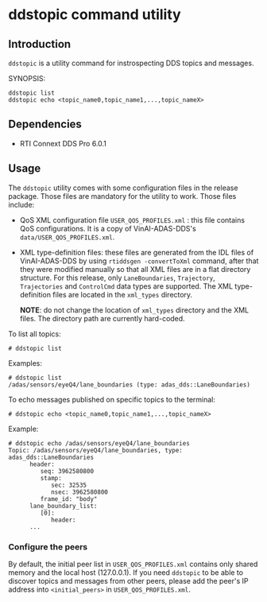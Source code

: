 # ddstopic command utility

## Introduction

`ddstopic` is a utility command for instrospecting DDS topics and messages.

SYNOPSIS:

	ddstopic list
	ddstopic echo <topic_name0,topic_name1,...,topic_nameX>

## Dependencies

- RTI Connext DDS Pro 6.0.1

## Usage

The `ddstopic` utility comes with some configuration files in the release package. Those files are mandatory for the utility to work. Those files include:

- QoS XML configuration file `USER_QOS_PROFILES.xml` : this file contains QoS configurations. It is a copy of VinAI-ADAS-DDS's `data/USER_QOS_PROFILES.xml`.
- XML type-definition files: these files are generated from the IDL files of VinAI-ADAS-DDS by using `rtiddsgen -convertToXml` command, after that they were modified manually so that all XML files are in a flat directory structure. For this release, only `LaneBoundaries`, `Trajectory`, `Trajectories` and `ControlCmd` data types are supported. The XML type-definition files are located in the `xml_types` directory. 

	**NOTE**: do not change the location of `xml_types` directory and the XML files. The directory path are currently hard-coded.

To list all topics:

    # ddstopic list

Examples:

	# ddstopic list
	/adas/sensors/eyeQ4/lane_boundaries (type: adas_dds::LaneBoundaries)
	
To echo messages published on specific topics to the terminal:

    # ddstopic echo <topic_name0,topic_name1,...,topic_nameX>

Example:

	# ddstopic echo /adas/sensors/eyeQ4/lane_boundaries
	Topic: /adas/sensors/eyeQ4/lane_boundaries, type: adas_dds::LaneBoundaries
	      header: 
	         seq: 3962580800
	         stamp: 
	            sec: 32535
	            nsec: 3962580800
	         frame_id: "body"
	      lane_boundary_list: 
	         [0]: 
	            header: 
		  ...

### Configure the peers

By default, the initial peer list in `USER_QOS_PROFILES.xml` contains only shared memory and the local host (127.0.0.1). If you need `ddstopic` to be able to discover topics and messages from other peers, please add the peer's IP address into `<initial_peers>` in `USER_QOS_PROFILES.xml`.
